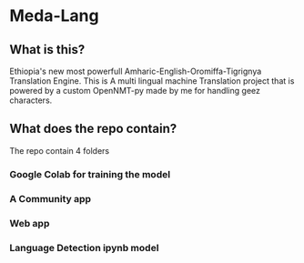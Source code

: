 # Meda-Lang
## What is this?
Ethiopia's new most powerfull Amharic-English-Oromiffa-Tigrignya Translation Engine.
This is A multi lingual machine Translation project that is powered by a custom OpenNMT-py made by me for handling geez characters.


## What does the repo contain?
The repo contain 4 folders
### Google Colab for training the model
### A Community app
### Web app
### Language Detection ipynb model
